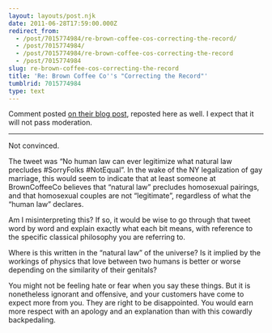 ```yaml
---
layout: layouts/post.njk
date: 2011-06-28T17:59:00.000Z
redirect_from:
  - /post/7015774984/re-brown-coffee-cos-correcting-the-record/
  - /post/7015774984/
  - /post/7015774984/re-brown-coffee-cos-correcting-the-record
  - /post/7015774984
slug: re-brown-coffee-cos-correcting-the-record
title: 'Re: Brown Coffee Co''s "Correcting the Record"'
tumblrid: 7015774984
type: text
---
```

<p>Comment posted <a href="http://browncoffeeco.wordpress.com/2011/06/28/correcting-the-record/">on their blog post</a>, reposted here as well.  I expect that it will not pass moderation.</p>

<hr><p>Not convinced.</p>

<p>The tweet was “No human law can ever legitimize what natural law precludes #SorryFolks #NotEqual”. In the wake of the NY legalization of gay marriage, this would seem to indicate that at least someone at BrownCoffeeCo believes that “natural law” precludes homosexual pairings, and that homosexual couples are not “legitimate”, regardless of what the “human law” declares.</p>

<p>Am I misinterpreting this? If so, it would be wise to go through that tweet word by word and explain exactly what each bit means, with reference to the specific classical philosophy you are referring to.</p>

<p>Where is this written in the “natural law” of the universe? Is it implied by the workings of physics that love between two humans is better or worse depending on the similarity of their genitals?</p>

<p>You might not be feeling hate or fear when you say these things. But it is nonetheless ignorant and offensive, and your customers have come to expect more from you. They are right to be disappointed. You would earn more respect with an apology and an explanation than with this cowardly backpedaling.</p>

